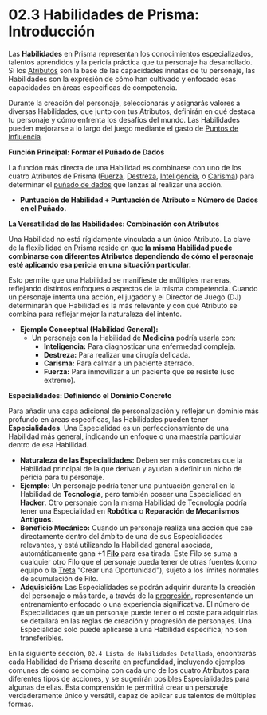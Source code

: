 # 02.3 Habilidades de Prisma: Introducción

Las **Habilidades** en Prisma representan los conocimientos especializados, talentos aprendidos y la pericia práctica que tu personaje ha desarrollado. Si los [Atributos](./02.2_Atributos_de_Prisma.md) son la base de las capacidades innatas de tu personaje, las Habilidades son la expresión de cómo han cultivado y enfocado esas capacidades en áreas específicas de competencia.

Durante la creación del personaje, seleccionarás y asignarás valores a diversas Habilidades, que junto con tus Atributos, definirán en qué destaca tu personaje y cómo enfrenta los desafíos del mundo. Las Habilidades pueden mejorarse a lo largo del juego mediante el gasto de [Puntos de Influencia](./02.8_Progresion_del_Personaje_Puntos_de_Influencia.md).

**Función Principal: Formar el Puñado de Dados**

La función más directa de una Habilidad es combinarse con uno de los cuatro Atributos de Prisma ([Fuerza](./02.2_Atributos_de_Prisma.md#1-fuerza), [Destreza](./02.2_Atributos_de_Prisma.md#2-destreza), [Inteligencia](./02.2_Atributos_de_Prisma.md#3-inteligencia), o [Carisma](./02.2_Atributos_de_Prisma.md#4-carisma)) para determinar el [puñado de dados](./../../PARTE_I_EL_NUCLEO_DEL_JUEGO/Capitulo_01_Mecanicas_Fundamentales/01.02_Lanzando_los_Dados.md) que lanzas al realizar una acción.

*   **Puntuación de Habilidad + Puntuación de Atributo = Número de Dados en el Puñado.**

**La Versatilidad de las Habilidades: Combinación con Atributos**

Una Habilidad no está rígidamente vinculada a un único Atributo. La clave de la flexibilidad en Prisma reside en que **la misma Habilidad puede combinarse con diferentes Atributos dependiendo de cómo el personaje esté aplicando esa pericia en una situación particular.**

Esto permite que una Habilidad se manifieste de múltiples maneras, reflejando distintos enfoques o aspectos de la misma competencia. Cuando un personaje intenta una acción, el jugador y el Director de Juego (DJ) determinarán qué Habilidad es la más relevante y con qué Atributo se combina para reflejar mejor la naturaleza del intento.

*   **Ejemplo Conceptual (Habilidad General):**
    *   Un personaje con la Habilidad de **Medicina** podría usarla con:
        *   **Inteligencia:** Para diagnosticar una enfermedad compleja.
        *   **Destreza:** Para realizar una cirugía delicada.
        *   **Carisma:** Para calmar a un paciente aterrado.
        *   **Fuerza:** Para inmovilizar a un paciente que se resiste (uso extremo).

**Especialidades: Definiendo el Dominio Concreto**

Para añadir una capa adicional de personalización y reflejar un dominio más profundo en áreas específicas, las Habilidades pueden tener **Especialidades**. Una Especialidad es un perfeccionamiento de una Habilidad más general, indicando un enfoque o una maestría particular dentro de esa Habilidad.

*   **Naturaleza de las Especialidades:** Deben ser más concretas que la Habilidad principal de la que derivan y ayudan a definir un nicho de pericia para tu personaje.
*   **Ejemplo:** Un personaje podría tener una puntuación general en la Habilidad de **Tecnología**, pero también poseer una Especialidad en **Hacker**. Otro personaje con la misma Habilidad de Tecnología podría tener una Especialidad en **Robótica** o **Reparación de Mecanismos Antiguos**.
*   **Beneficio Mecánico:** Cuando un personaje realiza una acción que cae directamente dentro del ámbito de una de sus Especialidades relevantes, y está utilizando la Habilidad general asociada, automáticamente gana **+1 [Filo](./../../PARTE_I_EL_NUCLEO_DEL_JUEGO/Capitulo_01_Mecanicas_Fundamentales/01.05_Filo.md)** para esa tirada. Este Filo se suma a cualquier otro Filo que el personaje pueda tener de otras fuentes (como equipo o la [Treta](./../../PARTE_I_EL_NUCLEO_DEL_JUEGO/Capitulo_01_Mecanicas_Fundamentales/01.08_Tretas_Generales.md) "Crear una Oportunidad"), sujeto a los límites normales de acumulación de Filo.
*   **Adquisición:** Las Especialidades se podrán adquirir durante la creación del personaje o más tarde, a través de la [progresión](./02.8_Progresion_del_Personaje_Puntos_de_Influencia.md), representando un entrenamiento enfocado o una experiencia significativa. El número de Especialidades que un personaje puede tener o el coste para adquirirlas se detallará en las reglas de creación y progresión de personajes. Una Especialidad solo puede aplicarse a una Habilidad específica; no son transferibles.

En la siguiente sección, `02.4 Lista de Habilidades Detallada`, encontrarás cada Habilidad de Prisma descrita en profundidad, incluyendo ejemplos comunes de cómo se combina con cada uno de los cuatro Atributos para diferentes tipos de acciones, y se sugerirán posibles Especialidades para algunas de ellas. Esta comprensión te permitirá crear un personaje verdaderamente único y versátil, capaz de aplicar sus talentos de múltiples formas.
